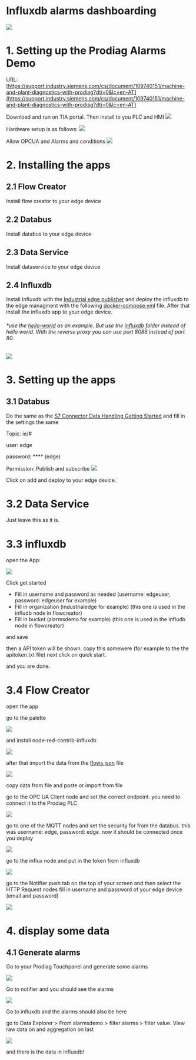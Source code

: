 # Influxdb alarms dashboarding

![](assets/Prodiag_Example.jpg)

# 1. Setting up the Prodiag Alarms Demo

URL: [https://support.industry.siemens.com/cs/document/109740151/machine-and-plant-diagnostics-with-prodiag?dti=0&lc=en-AT](https://support.industry.siemens.com/cs/document/109740151/machine-and-plant-diagnostics-with-prodiag?dti=0&lc=en-AT)

Download and run on TIA portal. Then install to you PLC and HMI
![](https://support.industry.siemens.com/cs/images/109740151/109740151_PlantOverview.png)

Hardware setup is as follows:
![](assets/20230717_145151_image.png)

Allow OPCUA and Alarms and conditions
![](assets/20230717_145355_image.png)

# 2. Installing the apps

## 2.1 Flow Creator

Install flow creator to your edge device

## 2.2 Databus

Install databus to your edge device

## 2.3 Data Service

Install dataservice to your edge device

## 2.4 Influxdb

Install Influxdb with the [Industrial edge publisher](https://support.industry.siemens.com/cs/document/109814441) and deploy the influxdb to the edge managment with the following [docker-compose.yml](./influxdb/docker-compose.yml) file. After that install the influxdb app to your edge device.

###### *use the [hello-world](https://github.com/industrial-edge/hello-world/blob/main/docs/installation.md) as an example. But use the [influxdb](./influxdb/) folder instead of hello world. With the reverse proxy you can use port 8086 instead of port 80.

![](./assets/image.png)

# 3. Setting up the apps

## 3.1 Databus

Do the same as the [S7 Connector Data Handling Getting Started](https://github.com/industrial-edge/S7-Connector-data-handling-getting-started/blob/main/docs/Installation.md) and fill in the settings the same

Topic: ie/#

user: edge

password: **** (edge)

Permission: Publish and subscribe
![](./assets/image2.png)

Click on add and deploy to your edge device.

# 3.2 Data Service

Just leave this as it is.

# 3.3 influxdb

open the App:

![](./assets/image3.png)

Click get started

* Fill in username and password as needed (username: edgeuser, password: edgeuser for example)
* Fill in organization (industrialedge for example) (this one is used in the infludb node in flowcreator)
* Fill in bucket (alarmsdemo for example) (this one is used in the infludb node in flowcreator)

and save

then a API token will be shown. copy this somewere (for example to the the apitoken.txt file)
next click on quick start.

and you are done.

# 3.4 Flow Creator

open the app

go to the palette

![](assets/20230725_161644_image.png)

and install node-red-contrib-influxdb

![](assets/20230725_161740_image.png)

after that import the data from the  [flows.json](./flowcreator/flows.json) file

![](assets/20230725_162004_image.png)

copy data from file and paste or import from file

go to the OPC UA Client node and set the correct endpoint. you need to connect it to the Prodiag PLC

![](assets/20230725_162235_image.png)

go to one of the MQTT nodes and set the security for from the databus. this was username: edge, password: edge. now it should be connected once you deploy

![](./assets/image4.png)

go to the influx node and put in the token from influxdb

![](./assets/image5.png)

go to the Notifier push tab on the top of your screen and then select the HTTP Request nodes fill in username and password of your edge device (email and password)

![](assets/20230725_163020_image.png)

# 4. display some data

## 4.1 Generate alarms

Go to your Prodiag Touchpanel and generate some alarms

![](assets/20230725_163244_image.png)

Go to notifier and you should see the alarms

![](assets/20230725_163416_image.png)

Go to influxdb and the alarms should also be here

go to Data Explorer > From alarmsdemo > filter alarms > filter value.
View raw data on and aggregation on last

![](assets/20230725_164210_image.png)

and there is the data in influxdb!